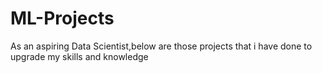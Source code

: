 # ML-Projects
As an aspiring Data Scientist,below are those projects that i have done to upgrade my skills and knowledge
